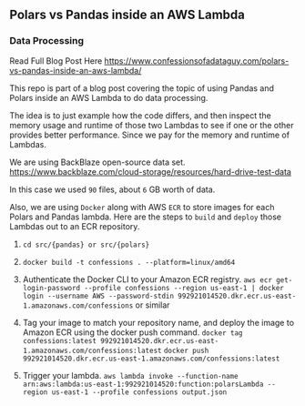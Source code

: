 ## Polars vs Pandas inside an AWS Lambda
### Data Processing

Read Full Blog Post Here
https://www.confessionsofadataguy.com/polars-vs-pandas-inside-an-aws-lambda/

This repo is part of a blog post covering the topic of using Pandas and Polars
inside an AWS Lambda to do data processing.

The idea is to just example how the code differs, and then inspect the
memory usage and runtime of those two Lambdas to see if one or the
other provides better performance. Since we pay for the memory and runtime
of Lambdas.

We are using BackBlaze open-source data set.
https://www.backblaze.com/cloud-storage/resources/hard-drive-test-data

In this case we used `90` files, about `6` GB worth of data.

Also, we are using `Docker` along with AWS `ECR` to store images for
each Polars and Pandas lambda. Here are the steps to `build` and 
`deploy` those Lambdas out to an ECR repository.

1. `cd src/{pandas} or src/{polars}`

2. `docker build -t confessions . --platform=linux/amd64`

3. Authenticate the Docker CLI to your Amazon ECR registry.
 `aws ecr get-login-password --profile confessions --region us-east-1 | docker login --username AWS --password-stdin 992921014520.dkr.ecr.us-east-1.amazonaws.com/confessions` or similar

4. Tag your image to match your repository name, and deploy the image to Amazon ECR using the docker push command.
`docker tag confessions:latest 992921014520.dkr.ecr.us-east-1.amazonaws.com/confessions:latest`
`docker push 992921014520.dkr.ecr.us-east-1.amazonaws.com/confessions:latest`

5. Trigger your lambda.
`aws lambda invoke --function-name arn:aws:lambda:us-east-1:992921014520:function:polarsLambda --region us-east-1 --profile confessions output.json`
